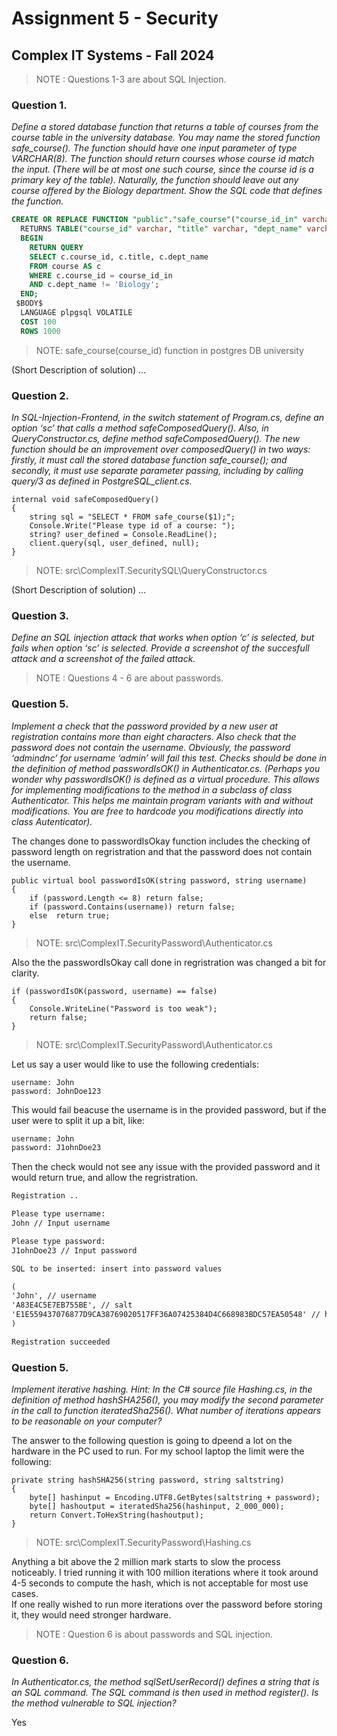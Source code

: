 # Assignment 5 - Security
## Complex IT Systems - Fall 2024
> NOTE : Questions 1-3 are about SQL Injection.

### Question 1. 
*Define a stored database function that returns a table of courses from the course table in the university database. You may name the stored function safe_course(). The function should have one input parameter of type VARCHAR(8). The function should return courses whose course id match the input. (There will be at most one such course, since the course id is a primary key of the table). Naturally, the function should leave out any course offered by the Biology department. Show the SQL code that defines the function.*

```sql
CREATE OR REPLACE FUNCTION "public"."safe_course"("course_id_in" varchar)
  RETURNS TABLE("course_id" varchar, "title" varchar, "dept_name" varchar) AS $BODY$
  BEGIN
    RETURN QUERY 
    SELECT c.course_id, c.title, c.dept_name 
    FROM course AS c 
    WHERE c.course_id = course_id_in 
    AND c.dept_name != 'Biology';
  END;
 $BODY$
  LANGUAGE plpgsql VOLATILE
  COST 100
  ROWS 1000
```

> NOTE: safe_course(course_id) function in postgres DB university

(Short Description of solution) ...

### Question 2. 
*In SQL-Injection-Frontend, in the switch statement of Program.cs, define an option ‘sc’ that calls a method safeComposedQuery(). Also, in QueryConstructor.cs, define method safeComposedQuery(). The new function should be an improvement over composedQuery() in two ways: firstly, it must call the stored database function safe_course(); and secondly, it must use separate parameter passing, including by calling query/3 as defined in PostgreSQL_client.cs.*

```Csharp
internal void safeComposedQuery()
{
    string sql = "SELECT * FROM safe_course($1);";
    Console.Write("Please type id of a course: ");
    string? user_defined = Console.ReadLine();
    client.query(sql, user_defined, null);
}
``` 

> NOTE: src\ComplexIT.SecuritySQL\QueryConstructor.cs

(Short Description of solution) ...

### Question 3. 
*Define an SQL injection attack that works when option ‘c’ is selected, but fails when option ‘sc’ is selected. Provide a screenshot of the succesfull attack and a screenshot of the failed attack.*

> NOTE : Questions 4 - 6 are about passwords.

### Question 5. 
*Implement a check that the password provided by a new user at registration contains more than eight characters. Also check that the password does not contain the username. Obviously, the password ‘admindnc’ for username ‘admin’ will fail this test. Checks should be done in the definition of method passwordIsOK() in Authenticator.cs. (Perhaps you wonder why passwordIsOK() is defined as a virtual procedure. This allows for implementing modifications to the method in a subclass of class Authenticator. This helps me maintain program variants with and without modifications. You are free to hardcode you modifications directly into class Autenticator).*

The changes done to passwordIsOkay function includes the checking of password length on regristration and that the password does not contain the username.

```Csharp
public virtual bool passwordIsOK(string password, string username) 
{
    if (password.Length <= 8) return false;
    if (password.Contains(username)) return false;
    else  return true;
}
```

> NOTE: src\ComplexIT.SecurityPassword\Authenticator.cs

Also the the passwordIsOkay call done in regristration was changed a bit for clarity.

```Csharp
if (passwordIsOK(password, username) == false) 
{
    Console.WriteLine("Password is too weak");
    return false;
}
```

> NOTE: src\ComplexIT.SecurityPassword\Authenticator.cs

Let us say a user would like to use the following credentials:

```text
username: John
password: JohnDoe123
```

This would fail beacuse the username is in the provided password, but if the user were to split it up a bit, like:

```xml
username: John
password: J1ohnDoe23
```

Then the check would not see any issue with the provided password and it would return true, and allow the regristration.

```xml
Registration ..

Please type username: 
John // Input username

Please type password: 
J1ohnDoe23 // Input password

SQL to be inserted: insert into password values 

(
'John', // username
'A83E4C5E7EB755BE', // salt
'E1E559437076877D9CA38769020517FF36A07425384D4C668983BDC57EA50548' // hashed password
)

Registration succeeded
```

### Question 5. 
*Implement iterative hashing. Hint: In the C# source file Hashing.cs, in the definition of method hashSHA256(), you may modify the second parameter in the call to function iteratedSha256(). What number of iterations appears to be reasonable on your computer?*

The answer to the following question is going to dpeend a lot on the hardware in the PC used to run. For my school laptop the limit were the following:

```Csharp
private string hashSHA256(string password, string saltstring) 
{
    byte[] hashinput = Encoding.UTF8.GetBytes(saltstring + password); 
    byte[] hashoutput = iteratedSha256(hashinput, 2_000_000);
    return Convert.ToHexString(hashoutput);
}
```

>NOTE: src\ComplexIT.SecurityPassword\Hashing.cs

Anything a bit above the 2 million mark starts to slow the process noticeably. I tried running it with 100 million iterations where it took around 4-5 seconds to compute the hash, which is not acceptable for most use cases. \
If one really wished to run more iterations over the password before storing it, they would need stronger hardware.

> NOTE : Question 6 is about passwords and SQL injection.

### Question 6. 
*In Authenticator.cs, the method sqlSetUserRecord() defines a string that is an SQL command. The SQL command is then used in method register(). Is the method vulnerable to SQL injection?*

Yes
